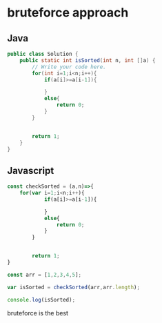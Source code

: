# bruteforce approach

## Java

```java
public class Solution {
    public static int isSorted(int n, int []a) {
        // Write your code here.
        for(int i=1;i<n;i++){
            if(a[i]>=a[i-1]){

            }
            else{
                return 0;
            }
        }


        return 1;
    }
}
```

## Javascript

```javascript
const checkSorted = (a,n)=>{
    for(var i=1;i<n;i++){
            if(a[i]>=a[i-1]){

            }
            else{
                return 0;
            }
        }


        return 1;
}

const arr = [1,2,3,4,5];

var isSorted = checkSorted(arr,arr.length);

console.log(isSorted);
```

bruteforce is the best
